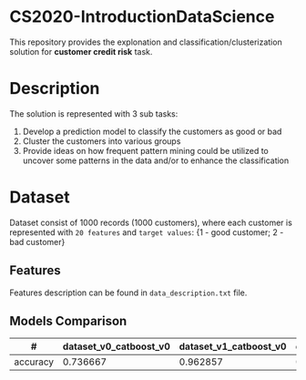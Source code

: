 # CS2020-IntroductionDataScience 

This repository provides the explonation and classification/clusterization solution for **customer credit risk** task.

# Description
The solution is represented with 3 sub tasks:
1. Develop a prediction model to classify the customers as good or bad
2. Cluster the customers into various groups
3. Provide ideas on how frequent pattern mining could be utilized to uncover some patterns in the data and/or to enhance the classification


# Dataset
Dataset consist of 1000 records (1000 customers), where each customer is represented with `20 features` and `target values`: {1 - good customer;  2 - bad customer}

## Features
Features description can be found in  `data_description.txt` file. 

## Models Comparison
|#       |dataset_v0_catboost_v0|dataset_v1_catboost_v0|dataset_v1_catboost_v1|dataset_v1_xgboost_classifier_v0|dataset_v1_xgboost_classifier_v1|
|---     |---                   |---                   |---                    |---                            |---                             |
|accuracy|0.736667              |0.962857              |0.968571               |0.967143	                     |0.962857                        |
          			

				

